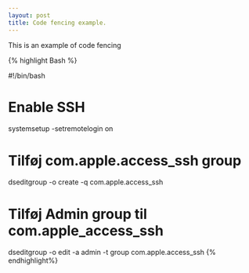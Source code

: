 ```yaml
---
layout: post
title: Code fencing example.
---
```


This is an example of code fencing

{% highlight Bash %}

#!/bin/bash

# Enable SSH
systemsetup -setremotelogin on

# Tilføj com.apple.access_ssh group
dseditgroup -o create -q com.apple.access_ssh

# Tilføj Admin group til com.apple_access_ssh
dseditgroup -o edit -a admin -t group com.apple.access_ssh
{% endhighlight%}

